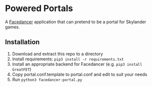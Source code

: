 # Powered Portals

A [Facedancer](https://github.com/usb-tools/Facedancer) application that can pretend to be a portal for Skylander games.

## Installation

1. Download and extract this repo to a directory
1. Install requirements: `pip3 install -r requirements.txt`
1. Install an appropriate backend for Facedancer (e.g. `pip3 install GreatFET`)
1. Copy portal.conf.template to portal.conf and edit to suit your needs
1. Run `python3 facedancer-portal.py`